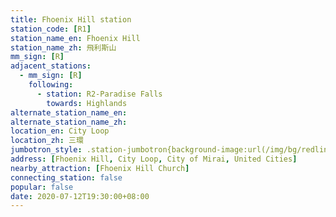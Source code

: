 ```yaml
---
title: Fhoenix Hill station
station_code: [R1]
station_name_en: Fhoenix Hill
station_name_zh: 飛利斯山
mm_sign: [R]
adjacent_stations:
  - mm_sign: [R]
    following:
      - station: R2-Paradise Falls
        towards: Highlands
alternate_station_name_en: 
alternate_station_name_zh: 
location_en: City Loop
location_zh: 三環
jumbotron_style: .station-jumbotron{background-image:url(/img/bg/redline.png);background-repeat:no-repeat;background-size:50% 10px;background-position:right 130px}
address: [Fhoenix Hill, City Loop, City of Mirai, United Cities]
nearby_attraction: [Fhoenix Hill Church]
connecting_station: false
popular: false
date: 2020-07-12T19:30:00+08:00
---
```


